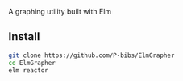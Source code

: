 A graphing utility built with Elm

## Install

```bash
git clone https://github.com/P-bibs/ElmGrapher
cd ElmGrapher
elm reactor
```
